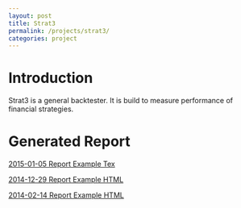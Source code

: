 ```yaml
---
layout: post
title: Strat3
permalink: /projects/strat3/
categories: project
---
```


# Introduction

Strat3 is a general backtester. It is build to measure performance of financial strategies.

# Generated Report

[2015-01-05 Report Example Tex][3]

[2014-12-29 Report Example HTML][2]

[2014-02-14 Report Example HTML][1]


[1]: ../report.html
[2]: ../Strat3_report.html
[3]: /projects/strat3_report.pdf

